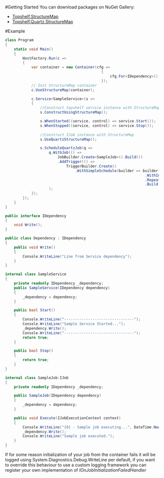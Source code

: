 #Getting Started
You can download packages on NuGet Gallery:
* [Topshelf.StructureMap](http://www.nuget.org/packages/Topshelf.StructureMap/)
* [Topshelf.Quartz.StructureMap](https://www.nuget.org/packages/Topshelf.Quartz.StructureMap/)

#Example
``` c#
class Program
{
    static void Main()
    {
        HostFactory.Run(c =>
        {
            var container = new Container(cfg =>
                                            {
                                                cfg.For<IDependency>().Use<Dependency>();
                                            });
            // Init StructureMap container 
            c.UseStructureMap(container);

            c.Service<SampleService>(s =>
            {
                //Construct topshelf service instance with StructureMap
                s.ConstructUsingStructureMap();

                s.WhenStarted((service, control) => service.Start());
                s.WhenStopped((service, control) => service.Stop());
                
                //Construct IJob instance with StructureMap
                s.UseQuartzStructureMap();

                s.ScheduleQuartzJob(q =>
                    q.WithJob(() =>
                        JobBuilder.Create<SampleJob>().Build())
                        .AddTrigger(() =>
                            TriggerBuilder.Create()
                                .WithSimpleSchedule(builder => builder
                                                                .WithIntervalInSeconds(5)
                                                                .RepeatForever())
                                                                .Build())
                    );
            });
        });
    }
}
```
``` c#
public interface IDependency
{
    void Write();
}

public class Dependency : IDependency
{
    public void Write()
    {
        Console.WriteLine("Line from Service dependency");
    }
}
```
``` c#
internal class SampleService
{
    private readonly IDependency _dependency;
    public SampleService(IDependency dependency)
    {
        _dependency = dependency;
    }

    public bool Start()
    {
        Console.WriteLine("--------------------------------");
        Console.WriteLine("Sample Service Started...");
        _dependency.Write();
        Console.WriteLine("--------------------------------");
        return true;
    }

    public bool Stop()
    {
        return true;
    }
}
```
``` c#
internal class SampleJob:IJob
{
    private readonly IDependency _dependency;

    public SampleJob(IDependency dependency)
    {
        _dependency = dependency;
    }

    public void Execute(IJobExecutionContext context)
    {
        Console.WriteLine("{0} - Sample job executing...", DateTime.Now);
        _dependency.Write();
        Console.WriteLine("Sample job executed.");
    }
}
```

If for some reason initialization of your job from the container fails it will be logged using System.Diagnostics.Debug.WriteLine per default, if you want to override this behaviour to use a custom logging framework you can register your own implementation of *IOnJobInitializationFailedHandler*

